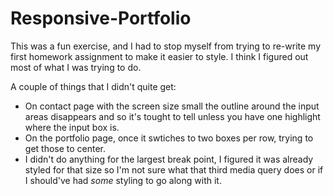 # Responsive-Portfolio


This was a fun exercise, and I had to stop myself from trying to re-write my first homework assignment to make it easier to style.  I think I figured out most of what I was trying to do.  

A couple of things that I didn't quite get:
- On contact page with the screen size small the outline around the input areas disappears and so it's tought to tell unless you have one highlight where the input box is. 
- On the portfolio page, once it swtiches to two boxes per row, trying to get those to center.  
- I didn't do anything for the largest break point, I figured it was already styled for that size so I'm not sure what that third media query does or if I should've had *some* styling to go along with it. 
